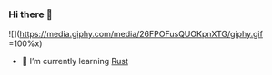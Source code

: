 ### Hi there 👋

![](https://media.giphy.com/media/26FPOFusQUOKpnXTG/giphy.gif =100%x)

- 🌱 I’m currently learning [Rust](https://www.rust-lang.org "Rust Programming Language")

<!--
**reyadkhan/reyadkhan** is a ✨ _special_ ✨ repository because its `README.md` (this file) appears on your GitHub profile.

Here are some ideas to get you started:

- 🔭 I’m currently working on ...
- 🌱 I’m currently learning ...
- 👯 I’m looking to collaborate on ...
- 🤔 I’m looking for help with ...
- 💬 Ask me about ...
- 📫 How to reach me: ...
- 😄 Pronouns: ...
- ⚡ Fun fact: ...
-->
